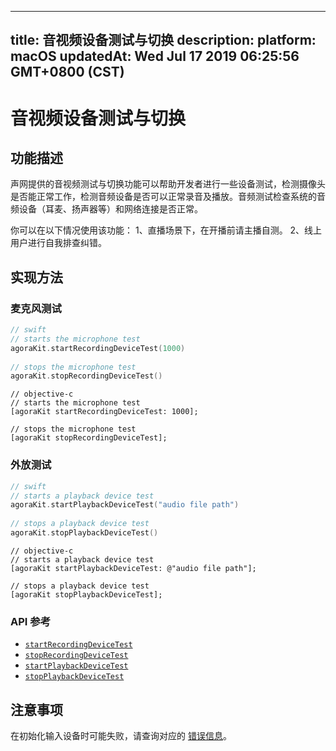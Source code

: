 
---
title: 音视频设备测试与切换
description: 
platform: macOS
updatedAt: Wed Jul 17 2019 06:25:56 GMT+0800 (CST)
---
# 音视频设备测试与切换
## 功能描述

声网提供的音视频测试与切换功能可以帮助开发者进行一些设备测试，检测摄像头是否能正常工作，检测音频设备是否可以正常录音及播放。音频测试检查系统的音频设备（耳麦、扬声器等）和网络连接是否正常。

你可以在以下情况使用该功能：
    1、直播场景下，在开播前请主播自测。
    2、线上用户进行自我排查纠错。

## 实现方法

### 麦克风测试

```swift	
// swift
// starts the microphone test
agoraKit.startRecordingDeviceTest(1000)
	
// stops the microphone test
agoraKit.stopRecordingDeviceTest()
```

```oc
// objective-c
// starts the microphone test
[agoraKit startRecordingDeviceTest: 1000];

// stops the microphone test
[agoraKit stopRecordingDeviceTest];
```


### 外放测试

```swift
// swift
// starts a playback device test
agoraKit.startPlaybackDeviceTest("audio file path")
	
// stops a playback device test
agoraKit.stopPlaybackDeviceTest()
```

```oc
// objective-c
// starts a playback device test
[agoraKit startPlaybackDeviceTest: @"audio file path"];

// stops a playback device test
[agoraKit stopPlaybackDeviceTest];
```

### API 参考

* [`startRecordingDeviceTest`](https://docs.agora.io/cn/Video/API%20Reference/oc/Classes/AgoraRtcEngineKit.html#//api/name/startRecordingDeviceTest:)
* [`stopRecordingDeviceTest`](https://docs.agora.io/cn/Video/API%20Reference/oc/Classes/AgoraRtcEngineKit.html#//api/name/stopRecordingDeviceTest.)
* [`startPlaybackDeviceTest`](https://docs.agora.io/cn/Video/API%20Reference/oc/Classes/AgoraRtcEngineKit.html#//api/name/startPlaybackDeviceTest:)
* [`stopPlaybackDeviceTest`](https://docs.agora.io/cn/Video/API%20Reference/oc/Classes/AgoraRtcEngineKit.html#//api/name/stopPlaybackDeviceTest)

## 注意事项

在初始化输入设备时可能失败，请查询对应的 [错误信息](https://docs.agora.io/cn/Video/API%20Reference/oc/Constants/AgoraErrorCode.html)。
